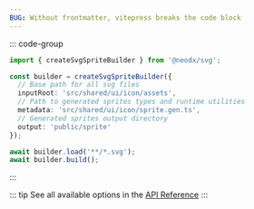 ```yaml
---
BUG: Without frontmatter, vitepress breaks the code block
---
```


::: code-group

```ts [scripts/build-icons.ts]
import { createSvgSpriteBuilder } from '@neodx/svg';

const builder = createSvgSpriteBuilder({
  // Base path for all svg files
  inputRoot: 'src/shared/ui/icon/assets',
  // Path to generated sprites types and runtime utilities
  metadata: 'src/shared/ui/icon/sprite.gen.ts',
  // Generated sprites output directory
  output: 'public/sprite'
});

await builder.load('**/*.svg');
await builder.build();
```

:::

::: tip
See all available options in the [API Reference](./api/index.md)
:::

